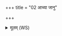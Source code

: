 +++
title = "02 आच्या जानु"

+++
<details><summary>मूलम् (WS)</summary>

आच्या जानु दक्षिणतो निषद्येमं यज्ञमभि गृणीत विश्वे ।  
मा हिंशिष्ट पितरः केन चिन्नो यद् व आगः पुरुषता कराम॥ २ ॥  
त्वष्टा दुहित्रे वहतुं कृणोतीतीदं विश्वं भुवनं समेति ।  
यमस्य माता पर्युह्यमाना महो जाया विवस्वतो ननाश ॥ ३ ॥
</details>